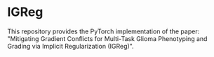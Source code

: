 # IGReg
This repository provides the PyTorch implementation of the paper: "Mitigating Gradient Conflicts for Multi-Task Glioma Phenotyping and Grading via Implicit Regularization (IGReg)".
